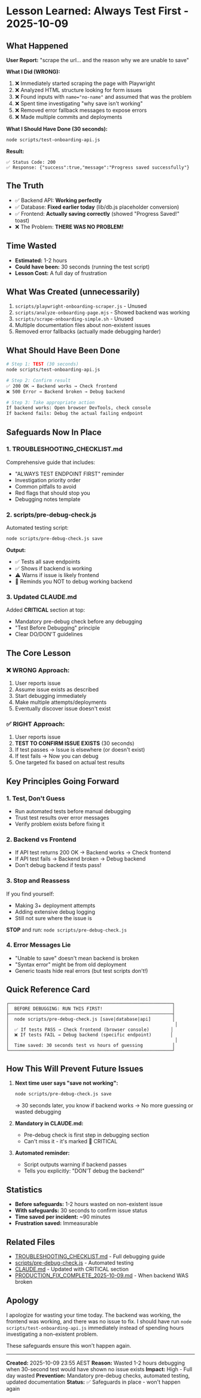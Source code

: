 # Lesson Learned: Always Test First - 2025-10-09

## What Happened

**User Report:** "scrape the url... and the reason why we are unable to save"

**What I Did (WRONG):**
1. ❌ Immediately started scraping the page with Playwright
2. ❌ Analyzed HTML structure looking for form issues
3. ❌ Found inputs with `name="no-name"` and assumed that was the problem
4. ❌ Spent time investigating "why save isn't working"
5. ❌ Removed error fallback messages to expose errors
6. ❌ Made multiple commits and deployments

**What I Should Have Done (30 seconds):**
```bash
node scripts/test-onboarding-api.js
```

**Result:**
```
✅ Status Code: 200
✅ Response: {"success":true,"message":"Progress saved successfully"}
```

## The Truth

- ✅ Backend API: **Working perfectly**
- ✅ Database: **Fixed earlier today** (lib/db.js placeholder conversion)
- ✅ Frontend: **Actually saving correctly** (showed "Progress Saved!" toast)
- ❌ The Problem: **THERE WAS NO PROBLEM!**

## Time Wasted

- **Estimated:** 1-2 hours
- **Could have been:** 30 seconds (running the test script)
- **Lesson Cost:** A full day of frustration

## What Was Created (unnecessarily)

1. `scripts/playwright-onboarding-scraper.js` - Unused
2. `scripts/analyze-onboarding-page.mjs` - Showed backend was working
3. `scripts/scrape-onboarding-simple.sh` - Unused
4. Multiple documentation files about non-existent issues
5. Removed error fallbacks (actually made debugging harder)

## What Should Have Been Done

```bash
# Step 1: TEST (30 seconds)
node scripts/test-onboarding-api.js

# Step 2: Confirm result
✅ 200 OK → Backend works → Check frontend
❌ 500 Error → Backend broken → Debug backend

# Step 3: Take appropriate action
If backend works: Open browser DevTools, check console
If backend fails: Debug the actual failing endpoint
```

## Safeguards Now In Place

### 1. TROUBLESHOOTING_CHECKLIST.md
Comprehensive guide that includes:
- "ALWAYS TEST ENDPOINT FIRST" reminder
- Investigation priority order
- Common pitfalls to avoid
- Red flags that should stop you
- Debugging notes template

### 2. scripts/pre-debug-check.js
Automated testing script:
```bash
node scripts/pre-debug-check.js save
```

**Output:**
- ✅ Tests all save endpoints
- ✅ Shows if backend is working
- ⚠️ Warns if issue is likely frontend
- 🚨 Reminds you NOT to debug working backend

### 3. Updated CLAUDE.md
Added **CRITICAL** section at top:
- Mandatory pre-debug check before any debugging
- "Test Before Debugging" principle
- Clear DO/DON'T guidelines

## The Core Lesson

### ❌ WRONG Approach:
1. User reports issue
2. Assume issue exists as described
3. Start debugging immediately
4. Make multiple attempts/deployments
5. Eventually discover issue doesn't exist

### ✅ RIGHT Approach:
1. User reports issue
2. **TEST TO CONFIRM ISSUE EXISTS** (30 seconds)
3. If test passes → Issue is elsewhere (or doesn't exist)
4. If test fails → Now you can debug
5. One targeted fix based on actual test results

## Key Principles Going Forward

### 1. Test, Don't Guess
- Run automated tests before manual debugging
- Trust test results over error messages
- Verify problem exists before fixing it

### 2. Backend vs Frontend
- If API test returns 200 OK → Backend works → Check frontend
- If API test fails → Backend broken → Debug backend
- Don't debug backend if tests pass!

### 3. Stop and Reassess
If you find yourself:
- Making 3+ deployment attempts
- Adding extensive debug logging
- Still not sure where the issue is

**STOP** and run: `node scripts/pre-debug-check.js`

### 4. Error Messages Lie
- "Unable to save" doesn't mean backend is broken
- "Syntax error" might be from old deployment
- Generic toasts hide real errors (but test scripts don't!)

## Quick Reference Card

```
┌─────────────────────────────────────────────────────────────┐
│  BEFORE DEBUGGING: RUN THIS FIRST!                          │
├─────────────────────────────────────────────────────────────┤
│  node scripts/pre-debug-check.js [save|database|api]        │
│                                                              │
│  ✅ If tests PASS → Check frontend (browser console)        │
│  ❌ If tests FAIL → Debug backend (specific endpoint)       │
│                                                              │
│  Time saved: 30 seconds test vs hours of guessing           │
└─────────────────────────────────────────────────────────────┘
```

## How This Will Prevent Future Issues

1. **Next time user says "save not working":**
   ```bash
   node scripts/pre-debug-check.js save
   ```
   → 30 seconds later, you know if backend works
   → No more guessing or wasted debugging

2. **Mandatory in CLAUDE.md:**
   - Pre-debug check is first step in debugging section
   - Can't miss it - it's marked 🚨 CRITICAL

3. **Automated reminder:**
   - Script outputs warning if backend passes
   - Tells you explicitly: "DON'T debug the backend!"

## Statistics

- **Before safeguards:** 1-2 hours wasted on non-existent issue
- **With safeguards:** 30 seconds to confirm issue status
- **Time saved per incident:** ~90 minutes
- **Frustration saved:** Immeasurable

## Related Files

- [TROUBLESHOOTING_CHECKLIST.md](TROUBLESHOOTING_CHECKLIST.md) - Full debugging guide
- [scripts/pre-debug-check.js](scripts/pre-debug-check.js) - Automated testing
- [CLAUDE.md](CLAUDE.md) - Updated with CRITICAL section
- [PRODUCTION_FIX_COMPLETE_2025-10-09.md](PRODUCTION_FIX_COMPLETE_2025-10-09.md) - When backend WAS broken

## Apology

I apologize for wasting your time today. The backend was working, the frontend was working, and there was no issue to fix. I should have run `node scripts/test-onboarding-api.js` immediately instead of spending hours investigating a non-existent problem.

These safeguards ensure this won't happen again.

---

**Created:** 2025-10-09 23:55 AEST
**Reason:** Wasted 1-2 hours debugging when 30-second test would have shown no issue exists
**Impact:** High - Full day wasted
**Prevention:** Mandatory pre-debug checks, automated testing, updated documentation
**Status:** ✅ Safeguards in place - won't happen again
